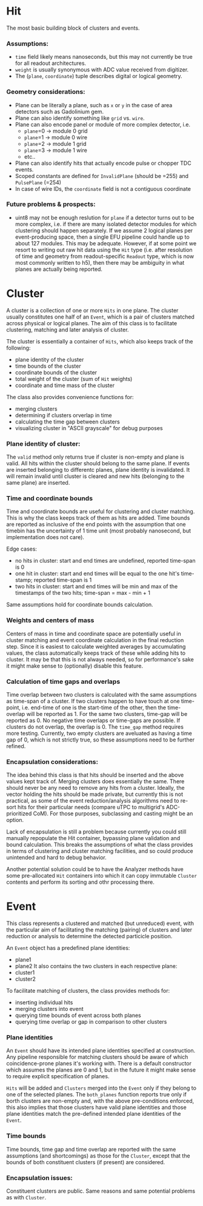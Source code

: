 # Hit

The most basic building block of clusters and events.

### Assumptions:
* `time` field likely means nanoseconds, but this may not currently be true for all readout architectures.
* `weight` is usually synonymous with ADC value received from digitizer.
* The (`plane`, `coordinate`) tuple describes digital or logical geometry.

### Geometry considerations:
* Plane can be literally a plane, such as `x` or `y` in the case of area detectors such as Gadolinium gem.
* Plane can also identify something like `grid` vs. `wire`.
* Plane can also encode panel or module of more complex detector, i.e.
    - `plane`=0 -> module 0 grid
    - `plane`=1 -> module 0 wire
    - `plane`=2 -> module 1 grid
    - `plane`=3 -> module 1 wire
    - etc..
* Plane can also identify hits that actually encode pulse or chopper TDC events.
* Scoped constants are defined for `InvalidPlane` (should be =255) and `PulsePlane` (=254)
* In case of wire IDs, the `coordinate` field is not a contiguous coordinate

### Future problems & prospects:
* uint8 may not be enough reslution for `plane` if a detector turns out to be more complex,
i.e. if there are many isolated detector modules for which clustering should happen separately.
If we assume 2 logical planes per event-producing space, then a single EFU pipeline could handle
up to about 127 modules. This may be adequate. However, if at some point we resort to writing out
raw hit data using the `Hit` type (i.e. after resolution of time and geometry from readout-specific
`Readout` type, which is now most commonly written to h5), then there may be ambiguity in what
planes are actually being reported.

# Cluster
A cluster is a collection of one or more `Hits` in one plane. The cluster usually constitutes
one half of an `Event`, which is a pair of clusters matched across physical or logical planes.
The aim of this class is to facilitate clustering, matching and later analysis of cluster.

The cluster is essentially a container of `Hits`, which also keeps track of the following:
* plane identity of the cluster
* time bounds of the cluster
* coordinate bounds of the cluster
* total weight of the cluster (sum of `Hit` weights)
* coordinate and time mass of the cluster

The class also provides convenience functions for:
* merging clusters
* determining if clusters orverlap in time
* calculating the time gap between clusters
* visualizing cluster in "ASCII grayscale" for debug purposes

### Plane identity of cluster:
The `valid` method only returns true if cluster is non-empty and plane is valid.
All hits within the cluster should belong to the same plane. If events are inserted belonging to
differentc planes, plane identity is invalidated. It will remain invalid until cluster is
cleared and new hits (belonging to the same plane) are inserted.

### Time and coordinate bounds
Time and coordinate bounds are useful for clustering and cluster matching. This is why the class
keeps track of them as hits are added.
Time bounds are reported as inclusive of the end points with the assumption that one
timebin has the uncertainty of 1 time unit (most probably nanosecond, but implementation does not
care).

Edge cases:
* no hits in cluster: start and end times are undefined, reported time-span is 0
* one hit in cluster: start and end times will be equal to the one hit's time-stamp; reported time-span is 1
* two hits in cluster: start and end times will be min and max of the timestamps of the two hits; time-span = max - min + 1

Same assumptions hold for coordinate bounds calculation.

### Weights and centers of mass
Centers of mass in time and coordinate space are potentially useful in cluster matching and
event coordinate calculation in the final reduction step.
Since it is easiest to calculate weighted averages by accumulating values, the class automatically
keeps track of these while adding hits to cluster. It may be that this is not always needed,
so for performance's sake it might make sense to (optionally) disable this feature.

### Calculation of time gaps and overlaps
Time overlap between two clusters is calculated with the same assumptions as time-span of a cluster.
If two clusters happen to have touch at one time-point, i.e. end-time of one is the start-time of the
other, then the time-overlap will be reported as 1.
For the same two clusters, time-gap will be reported as 0.
No negative time overlaps or time-gaps are possible. If clusters do not overlap, the overlap is 0.
The `time_gap` method requires more testing. Currently, two empty clusters are aveluated as having
a time gap of 0, which is not strictly true, so these assumptions need to be further refined.

### Encapsulation considerations:
The idea behind this class is that hits should be inserted and the above values kept track of.
Merging clusters does essentially the same. There should never be any need to remove any hits from
a cluster. Ideally, the vector holding the hits should be made private, but currently this is not
practical, as some of the event reduction/analysis algorithms need to re-sort hits for their
particular needs (compare uTPC to multigrid's ADC-prioritized CoM). For those purposes,
subclassing and casting might be an option.

Lack of encapsulation is still a problem because currently you could still manually repopulate
the Hit container, bypassing plane validation and bound calculation. This breaks the assumptions
of what the class provides in terms of clustering and cluster matching facilities, and so
could produce unintended and hard to debug behavior.

Another potential solution could be to have the Analyzer methods have some pre-allocated `Hit`
containers into which it can copy immutable `Cluster` contents and perform its sorting and
othr processing there.

# Event
This class represents a clustered and matched (but unreduced) event, with the particular aim of
facilitating the matching (pairing) of clusters and later reduction or analysis to determine
the detected particicle position.

An `Event` object has a predefined plane identities:
* plane1
* plane2
It also contains the two clusters in each respective plane:
* cluster1
* cluster2

To facilitate matching of clusters, the class provides methods for:
* inserting individual hits
* merging clusters into event
* querying time bounds of event across both planes
* querying time overlap or gap in comparison to other clusters

### Plane identities
An `Event` should have its intended plane identities specified at construction. Any pipeline
responsible for matching clusters should be aware of which coincidence-prone planes it's working
with. There is a default constructor which assumes the planes are 0 and 1, but in the future it might
make sense to require explicit specification of planes.

`Hits` will be added and `Clusters` merged into the `Event` only if they belong to one of the selected
planes. The `both_planes` function reports true only if borth clusters are non-empty and,
with the above pre-conditions enforced, this also implies that those clusters have valid plane
identities and those plane identities match the pre-defined intended plane identities of the `Event`.

### Time bounds
Time bounds, time gap and time overlap are reported with the same assumptions (and shortcomings)
as those for the `Cluster`, except that the bounds of both constituent clusters (if present)
are considered.

### Encapsulation issues:
Constituent clusters are public. Same reasons and same potential problems as with `Cluster`.
